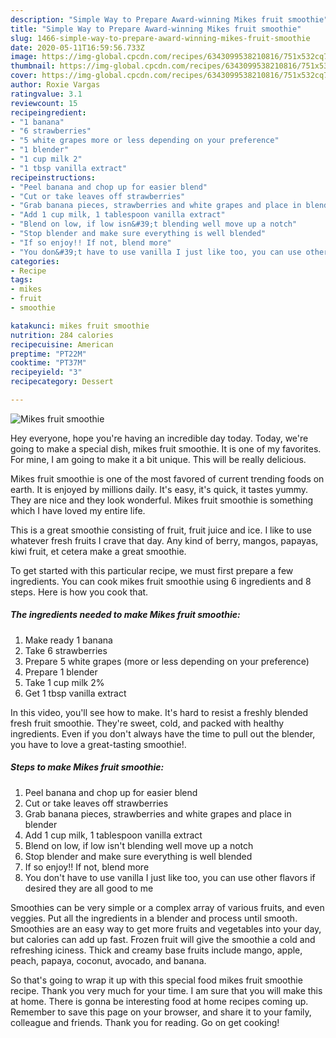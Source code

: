 ```yaml
---
description: "Simple Way to Prepare Award-winning Mikes fruit smoothie"
title: "Simple Way to Prepare Award-winning Mikes fruit smoothie"
slug: 1466-simple-way-to-prepare-award-winning-mikes-fruit-smoothie
date: 2020-05-11T16:59:56.733Z
image: https://img-global.cpcdn.com/recipes/6343099538210816/751x532cq70/mikes-fruit-smoothie-recipe-main-photo.jpg
thumbnail: https://img-global.cpcdn.com/recipes/6343099538210816/751x532cq70/mikes-fruit-smoothie-recipe-main-photo.jpg
cover: https://img-global.cpcdn.com/recipes/6343099538210816/751x532cq70/mikes-fruit-smoothie-recipe-main-photo.jpg
author: Roxie Vargas
ratingvalue: 3.1
reviewcount: 15
recipeingredient:
- "1 banana"
- "6 strawberries"
- "5 white grapes more or less depending on your preference"
- "1 blender"
- "1 cup milk 2"
- "1 tbsp vanilla extract"
recipeinstructions:
- "Peel banana and chop up for easier blend"
- "Cut or take leaves off strawberries"
- "Grab banana pieces, strawberries and white grapes and place in blender"
- "Add 1 cup milk, 1 tablespoon vanilla extract"
- "Blend on low, if low isn&#39;t blending well move up a notch"
- "Stop blender and make sure everything is well blended"
- "If so enjoy!! If not, blend more"
- "You don&#39;t have to use vanilla I just like too, you can use other flavors if desired they are all good to me"
categories:
- Recipe
tags:
- mikes
- fruit
- smoothie

katakunci: mikes fruit smoothie 
nutrition: 284 calories
recipecuisine: American
preptime: "PT22M"
cooktime: "PT37M"
recipeyield: "3"
recipecategory: Dessert

---
```



![Mikes fruit smoothie](https://img-global.cpcdn.com/recipes/6343099538210816/751x532cq70/mikes-fruit-smoothie-recipe-main-photo.jpg)

Hey everyone, hope you're having an incredible day today. Today, we're going to make a special dish, mikes fruit smoothie. It is one of my favorites. For mine, I am going to make it a bit unique. This will be really delicious.

Mikes fruit smoothie is one of the most favored of current trending foods on earth. It is enjoyed by millions daily. It's easy, it's quick, it tastes yummy. They are nice and they look wonderful. Mikes fruit smoothie is something which I have loved my entire life.

This is a great smoothie consisting of fruit, fruit juice and ice. I like to use whatever fresh fruits I crave that day. Any kind of berry, mangos, papayas, kiwi fruit, et cetera make a great smoothie.


To get started with this particular recipe, we must first prepare a few ingredients. You can cook mikes fruit smoothie using 6 ingredients and 8 steps. Here is how you cook that.

<!--inarticleads1-->

##### The ingredients needed to make Mikes fruit smoothie:

1. Make ready 1 banana
1. Take 6 strawberries
1. Prepare 5 white grapes (more or less depending on your preference)
1. Prepare 1 blender
1. Take 1 cup milk 2%
1. Get 1 tbsp vanilla extract


In this video, you&#39;ll see how to make. It&#39;s hard to resist a freshly blended fresh fruit smoothie. They&#39;re sweet, cold, and packed with healthy ingredients. Even if you don&#39;t always have the time to pull out the blender, you have to love a great-tasting smoothie!. 

<!--inarticleads2-->

##### Steps to make Mikes fruit smoothie:

1. Peel banana and chop up for easier blend
1. Cut or take leaves off strawberries
1. Grab banana pieces, strawberries and white grapes and place in blender
1. Add 1 cup milk, 1 tablespoon vanilla extract
1. Blend on low, if low isn&#39;t blending well move up a notch
1. Stop blender and make sure everything is well blended
1. If so enjoy!! If not, blend more
1. You don&#39;t have to use vanilla I just like too, you can use other flavors if desired they are all good to me


Smoothies can be very simple or a complex array of various fruits, and even veggies. Put all the ingredients in a blender and process until smooth. Smoothies are an easy way to get more fruits and vegetables into your day, but calories can add up fast. Frozen fruit will give the smoothie a cold and refreshing iciness. Thick and creamy base fruits include mango, apple, peach, papaya, coconut, avocado, and banana. 

So that's going to wrap it up with this special food mikes fruit smoothie recipe. Thank you very much for your time. I am sure that you will make this at home. There is gonna be interesting food at home recipes coming up. Remember to save this page on your browser, and share it to your family, colleague and friends. Thank you for reading. Go on get cooking!
